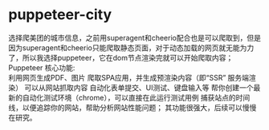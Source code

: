 # puppeteer-city
选择爬美团的城市信息，之前用superagent和cheerio配合也是可以爬取到，但是因为superagent和cheerio只能爬取静态页面，对于动态加载的网页就无能为力了，所以我选择puppeteer，它在dom节点渲染完就可以开始爬取内容；Puppeteer 核心功能:<br>
利用网页生成PDF、图片
爬取SPA应用，并生成预渲染内容（即“SSR” 服务端渲染）
可以从网站抓取内容
自动化表单提交、UI测试、键盘输入等
帮你创建一个最新的自动化测试环境（chrome），可以直接在此运行测试用例
捕获站点的时间线，以便追踪你的网站，帮助分析网站性能问题；
其功能很强大，后续可以慢慢在研究。
